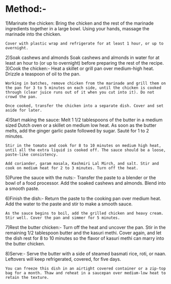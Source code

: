 <h1>Method:-</h1>
1)Marinate the chicken:
    Bring the chicken and the rest of the marinade ingredients together in a large bowl. Using your hands, massage the marinade into the chicken.

    Cover with plastic wrap and refrigerate for at least 1 hour, or up to overnight.
2)Soak cashews and almonds
    Soak cashews and almonds in water for at least an hour to (or up to overnight) before preparing the rest of the recipe.
3)Cook the chicken:-
    Heat a skillet or grill pan over medium-high heat. Drizzle a teaspoon of oil to the pan.

    Working in batches, remove chicken from the marinade and grill them on the pan for 3 to 5 minutes on each side, until the chicken is cooked through (clear juice runs out of it when you cut into it). Do not crowd the pan.

    Once cooked, transfer the chicken into a separate dish. Cover and set aside for later.

4)Start making the sauce:
    Melt 1 1/2 tablespoons of the butter in a medium sized Dutch oven or a skillet on medium low heat. As soon as the butter melts, add the ginger garlic paste followed by sugar. Sauté for 1 to 2 minutes.

    Stir in the tomato and cook for 8 to 10 minutes on medium high heat, until all the extra liquid is cooked off. The sauce should be a loose, paste-like consistency.

    Add coriander, garam masala, Kashmiri Lal Mirch, and salt. Stir and cook on medium heat for 2 to 3 minutes. Turn off the heat.

5)Puree the sauce with the nuts:-
    Transfer the paste to a blender or the bowl of a food processor. Add the soaked cashews and almonds. Blend into a smooth paste.

6)Finish the dish:-
    Return the paste to the cooking pan over medium heat. Add the water to the paste and stir to make a smooth sauce.

    As the sauce begins to boil, add the grilled chicken and heavy cream. Stir well. Cover the pan and simmer for 5 minutes.

7)Rest the butter chicken:-
    Turn off the heat and uncover the pan. Stir in the remaining 1/2 tablespoon butter and the kasuri methi. Cover again, and let the dish rest for 8 to 10 minutes so the flavor of kasuri methi can marry into the butter chicken.

8)Serve:-
    Serve the butter with a side of steamed basmati rice, roti, or naan. Leftovers will keep refrigerated, covered, for five days.

    You can freeze this dish in an airtight covered container or a zip-top bag for a month. Thaw and reheat in a saucepan over medium-low heat to retain the texture.